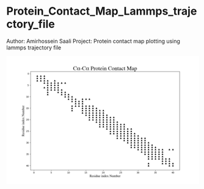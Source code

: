 # Protein_Contact_Map_Lammps_trajectory_file

Author: Amirhossein Saali
Project: Protein contact map plotting using lammps trajectory file


<img width="800" alt="Dashboard Mockup V1" src="https://github.com/Amirsaali/Protein_Contact_Map_Lammps_trajectory_file/blob/main/Protein%20Contact%20Map%20-%205.png">
